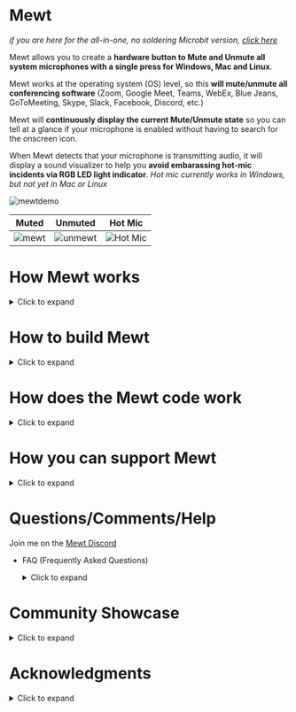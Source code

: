 # Mewt

_if you are here for the all-in-one, no soldering Microbit version, [click here](https://github.com/dakota-mewt/mewt/blob/main/README_Microbit.md)_

Mewt allows you to create a **hardware button to Mute and Unmute all system microphones with a single press for Windows, Mac and Linux**.  

Mewt works at the operating system (OS) level, so this **will mute/unmute all conferencing software** (Zoom, Google Meet, Teams, WebEx, Blue Jeans, GoToMeeting, Skype, Slack, Facebook, Discord, etc.)

Mewt will **continuously display the current Mute/Unmute state** so you can tell at a glance if your microphone is enabled without having to search for the onscreen icon. 

When Mewt detects that your microphone is transmitting audio, it will display a sound visualizer to help you **avoid embarassing hot-mic incidents via RGB LED light indicator**. _Hot mic currently works in Windows, but not yet in Mac or Linux_

![mewtdemo](/images/mewtdemolowrez.gif)

Muted | Unmuted | Hot Mic
:------------: | :-------------: | :-------------:
![mewt](/images/mewt/red.jpg) | ![unmewt](/images/mewt/blue.jpg) | ![Hot Mic](/images/mewt/hotmic.gif)

# How Mewt works
<details>
 <summary>Click to expand</summary> 

Mewt is made up of 2 parts: 
   
1. Physical components
   1. A physical button to control mute state, with a built-in RGB LED to display mute state / hot-mic
   1. An Arduino microcontroller to interface with the button and the LED. This is also what will communicate with your computer
1. Code running on your computer to 
   1. Recognize button presses to toggle microphone mute/unmute
   1. Read microphone mute/unmute state and send information to the physical components to display status
   1. Read microphone volume levels and send information to the physical components to display hot-mic
![mewtdesign](/images/mewtdesign.png)

</details>

# How to build Mewt
<details>
 <summary>Click to expand</summary>


## Get physical components
<details>
 <summary>Click to expand</summary>

_Note: these are not referral links, I do not benefit from you clicking on these links.  I am not making an endorsement for Amazon or specific 3rd party merchants.  These are purely to help people get started_
### 1. Get a button (~$3 - $20)
* $18[![deluxemomentary](/images/deluxemomentary.png)](https://www.ebay.com/itm/333311892227)

  <details>
   <summary>Click to expand

  **Things to consider**
     </summary> 

  * **Size**: too small makes it hard to press, too big and it takes up desk space.  
  * **Depth**: shallower buttons are easier to mount
  * **LED**: you can find buttons without LED lights, with a single colored LED light, with two color LEDs, or even with RGB (Red/Green/Blue) LEDs.  Buttons with RGB LEDs allows Mewt to function fully, but they are also often bulkier, pricier and more difficult to wire.  
  * **State**: after you press it once, if it stays depressed (On state) and vice versa, it is called a "latching" button.  If after you press it, the button resets itself so that you can never tell if it's On or Off by visually looking at it, then it is called a "momentary" button.  Mewt works with either.
  * **Form factor**: Mewt can also work as a toggle switch instead of a button
  * **Common anode vs Common cathode**:  Mewt works with either.  This just affects how you physically connect it to the Arduino.
  * **Voltage**: 3V-6V are best as that is what Arduinos output.  I have had no issues with 12V.  I don't think Arduinos can drive 120/220V.
  * **Resistor**: Buttons with built-in LEDs typically have resistors already and do not need separate resistors
  * **SPST/SPDT/DPST/DPDT**: Super confusing, right?  Here's a [link that explains](https://spemco.com/blog/single-pole-triple-throw-triple-pole-single-throw-spst-dpdt-etc-how-to-tell-the-difference) it. TL;DR: get an SPST or SPDT.  avoid DPST/DPDT, they're overkill.

  **Other Examples**: 

  _ |Latch | Momentary | Switch 
  :-------------: | :-------------: | :-------------: | :-------------:
  Basic* | ![basiclatching](/images/basiclatching.png)[$3](https://www.amazon.com/dp/B07WGNSRXR) | ![basicmomentary](/images/basicmomentary.png)[$3](https://www.amazon.com/dp/B07VSFLTMJ) | ![basictoggleswitch](/images/basictoggleswitch.png)[$3](https://www.amazon.com/dp/B07SXRKY6C/) 
  Deluxe | ![deluxelatching](/images/deluxelatching.png)[$8](https://www.amazon.com/gp/product/B07KQ3P2Y2) | ![deluxemomentary](/images/deluxemomentary.png)[$18](https://www.ebay.com/itm/333311892227) | ![deluxetoggleswitch](/images/deluxetoggleswitch.png)[$10*](https://www.amazon.com/gp/product/B008DG7NWQ) 
  </details>
  
  * *buttons without built-in RGB LEDs will require that you separately wire in an RGB for hot-mic, or run modified code for hot-mic to display a blinking LED instead of flashing colors

### 2. Get an Arduino microcontroller (~$10)
* $8[![cheappromicro](/images/cheappromicro.png)](https://www.amazon.com/dp/B07J2Q3ZD5/)
  <details>
   <summary>Click to expand

   **Things to consider**
     </summary>

  Any Arduino model (Pro Micro, Nano, Uno, etc) should work.  Pick the USB connector of your choice (Micro-USB, Mini-USB, UBS-C), Mewt is agnostic.  
  **Things to consider**:
  * **Size**: Pro Micro is the smallest, followed closely by the Nano. Unos are pretty big
  * **To solder or not**: if you don't want to solder, get an Uno or a Pro Micro/Nano with pre-soldered headers ![headers](/images/arduino-with-header.png) and a breadboard ![breadboard](/images/breadboard.png).  _Headers are the pins that stick out from the Arduino_

  **Examples**: 

  _ | Pro Micro | Nano | Uno 
  :------------: | :-------------: | :-------------: | :-------------:
  Size | Smallest ![promicro](/images/promicro.png) | Slightly larger ![nano](/images/nano.png)| Large ![uno](/images/uno.png)
  With Headers  | N/A |  [$6](https://www.amazon.com/dp/B082HGQ24C/) | [$11](https://www.amazon.com/dp/B016D5KOO)
  Without Headers  | [$8](https://www.amazon.com/dp/B07J2Q3ZD5) | [$13](https://www.amazon.com/dp/B07VX7MX27) | N/A
  </details>


### 3. Get wires, solder, soldering iron

### Don't want to solder?

  <details>
   <summary>If so, click here to expand</summary> 

### Basic Mewt
You may be interested in building a simplified version of Mewt because you don't want to solder, or because it is a good way to learn/experiment, or as a project for your kids. 

![mewtbasic](/images/mewtbasic.gif)

**Get an Arduino Starter Kit**: 
* $20[![arduinostarterkit](/images/arduinostarterkit.png)](https://www.amazon.com/dp/B01DGD2GAO/)

It will come with everything you need (Arduino, breadboard, wires, buttons, LEDs, resistors).  Plus you still have spare parts to make other projects when you're done!


**Or a Microbit**:
* $15[![microbit](/images/mewtdemomicrobitlowrez.gif)](https://www.adafruit.com/product/3530)
* You won't have to wire **ANYTHING** up, the buttons and LED displays are built-in.
* Skip over to the [Microbit readme](https://github.com/dakota-mewt/mewt/blob/main/README_Microbit.md)
</details>
 

</details>

## Test physical components
<details>
 <summary>Click to expand</summary>

### 1. Plug in your Arduino and find its COM port
<details>
 <summary>Click to expand</summary>
 
* Windows
  <details>
   <summary>Click to expand</summary>
 
   1. Click Start 
   ![clickstart](/images/screenshots/windows/clickstart.png)
   1. Type in **_device manager_** to search and open 
   ![devicemanager](/images/screenshots/windows/devicemanager.png)
   1. Scroll down to **_ports_** and expand it.  _Note: you may not see a Ports listing until after the next step, don't panic._
   1. Now plug your Arduino into your computer's USB port.  Depending on your Arduino model, you may see some lights blink on your Arduino at this point.
   1. The **_Device Manager_** window may refresh at this point.  scroll down to **_ports_**, and expand it (again).
   1. You should see a listing for **_Arduino [specific model] (COMx)_** where **_x_** is usually a number from 3 - 15 
   ![ports](/images/screenshots/windows/ports.png)
   1. Jot down the COMx serial port somewhere, we'll need to reference it later
   </details>

* Mac
  <details>
   <summary>Click to expand</summary>
   
   1. Click **_Finder->Applications->Utilities->Terminal_** 
   ![terminal](/images/screenshots/mac/terminal.png)
   1. In the Terminal window, type in **_ls /dev/tty.*_** and hit enter. Make a mental note of the results.  
   ![portsbeforearduino](/images/screenshots/mac/portsbeforearduino.png)
   1. Now plug your Arduino into your computer's USB port.  Depending on your Arduino model, you may see some lights blink on your Arduino at this point.
   1. In the Terminal window, type in **_ls /dev/tty.*_** and hit enter (again). 
   ![portsafterarduino](/images/screenshots/mac/portsafterarduino.png)
   1. Jot down the new entry **_/dev/tty.XXXXXXXX_** serial port somewhere, we'll need to reference it later
   </details>
 

* Linux
  <details>
   <summary>Click to expand</summary>
   
   1. In a Terminal window, type in **_ls /dev/tty.*_** and hit enter. Make a mental note of the results.  
   ![portsbeforearduino](/images/screenshots/mac/portsbeforearduino.png)
   1. Now plug your Arduino into your computer's USB port.  Depending on your Arduino model, you may see some lights blink on your Arduino at this point.
   1. In the Terminal window, type in **_ls /dev/tty.*_** and hit enter (again). 
   ![portsafterarduino](/images/screenshots/mac/portsafterarduino.png)
   1. Jot down the new entry **_/dev/tty.XXXXXXXX_** serial port somewhere, we'll need to reference it later
   </details>
</details>

### 2. Download and install the Arduino IDE to test your Arduino
<details>
 <summary>Click to expand</summary>

1. Go to [The Arduino Download Page](https://www.arduino.cc/en/software) to download the latest IDE for your OS
1. Click on **Windows Installer** to download the latest version
![arduinodownload](/images/screenshots/arduino/arduinodownload.png)
1. Install and launch the IDE
1. Select **_File->New_** and delete everything in the new window that opens up
1. Select **_Tools->Board_** and choose your Arduino model.  _for Pro Micros, choose Arduino Leonardo_ 
![boards](/images/screenshots/arduino/boards.png)
1. Select **_Tools->Ports_** and choose the same serial port that you jotted down earlier 
![portselection](/images/screenshots/arduino/portselection.png)
1. In the editor window paste in this code borrowed from **Abdullah Al Mamun** from [Instructables.com](https://www.instructables.com/Arduino-Function-Serialread-And-SerialreadString/) 
 ```c
 String a;
 void setup() {
  Serial.begin(9600); // opens serial port, sets data rate to 9600 bps
 }

 void loop() {
  while(Serial.available()) {
   a= Serial.readString();// read the incoming data as string
   Serial.println(a);
  }
 }
```

1. Select **_Sketch->Verify/Compile_**.  You can click **_Save_** when it prompts you to save the sketch folder.  
![verifycompile](/images/screenshots/arduino/verifycompile.png)
1. You should see a green **Done Compiling** status at the bottom of your Arduino window 
![donecompiling](/images/screenshots/arduino/donecompiling.png)
1. Select **_Sketch->Upload_**.
![upload](/images/screenshots/arduino/upload.png)
1. You should see the status change to **Uploading**, the lights on the Arduino should blink, followed by a green **Done Uploading** status at the bottom of your Arduino window. 
![doneuploading](/images/screenshots/arduino/doneuploading.png)
1. If you get an error while uploading, some Arduino models require you to select your Bootloader.  To do that, select **_Tools->Processor->(Old Bootloader)_** and try uploading again.  
![processorbootloader](/images/screenshots/arduino/processorbootloader.png)
1. Select **_Tools->Serial Monitor_** 
![serialmonitor](/images/screenshots/arduino/serialmonitor.png)
1. Make sure the 2 selections on the lower right hand of the screen are: **Both NL & CR** and **9600 baud** 
![serialmonitorparameter](/images/screenshots/arduino/serialmonitorparameter.png)
1. In the text box, type in **_Hello World_** and click **_Send_**
1. If all goes well, you should see the same words show up below the text box next to a timestamp 
![helloworld](/images/screenshots/arduino/helloworld.png)
1. **Congratulations** if this is your first Arduino program!  Go get a gummi bear and shove it in your face!
 <details>
  <summary>
   
   _Curious as to what the program did?_
   </summary>
  
  It created a variable (**a**) to be a placeholder.  It then set speed at which the Arduino communicates with the computer over the Serial port (interesting tidbit, USB stands for _Universal **Serial** Bus_) to 9600 bauds.  Remember that is also the speed that we are using to monitor the iteractions.  
  
  After that, it runs an infinite loop that checks the Serial port for data.  If there's no data, it does nothing.  But since it's an infinite loop, it will immediately check the Serial port for data again.  This happens over and over again until finally you type in "Hello World" and hit Send.  That sends the data from your computer over the Serial port to the Arduino.  The check detects data when this happens.  It will then use the variable (**a**) to temporarily hold on to that data.  Lastly, it will dump that data back onto the Serial port for the computer to display.
  
  This is why everything you type in the text box will show up in the output window after a small delay.
 </details>
</details>



### 3. Test your button 
<details>
 <summary>Click to expand</summary>

* **SPST/SPDT/DPST/DPDT**: Here's a [link that explains](https://spemco.com/blog/single-pole-triple-throw-triple-pole-single-throw-spst-dpdt-etc-how-to-tell-the-difference) it.

**If your button is a SPST**
   <details>
   <summary>Click to expand</summary>
   
   Then, it should have 2 switch terminals.  
   * A Common (sometimes labeled **C**)
   * A Normally Open (sometimes labeled **NO**)
   
   </details>

**If your button is a SPDT**
   <details>
   <summary>Click to expand</summary>
   
   Then, it should have 3 switch terminals.  
   ![spdtschematics](/images/spdtschematics.png)
   * A Common (sometimes labeled **C**)
   * A Normally Open (sometimes labeled **NO**)
   * A Normally Closed (sometimes labeled **NC**)
   
   </details>
   


* Connect the button **NO** terminal to **D2** on your Arduino
* Connect the button **C** terminal to **GND** on your Arduino

_Consider testing with jumper cables and a breadboard rather than directly soldering.  It is easier to identify faulty components or make changes this way._
  ![buttontestwiring](/images/buttontestwiring.png)
* in the editor window paste in [this code](/code/arduino/tests/mewt-button-test.ino) 
  
 <details>
  <summary>
   
   _See the code_
   </summary>

   ```c
 const int mewtButton = 2;     
      int mewtState = 0;
      byte inByte;     
      int inInt;

 void setup() {
   Serial.begin(9600);
   Serial.setTimeout(50);
   // initialize digital pin LED_BUILTIN as an output.
   pinMode(LED_BUILTIN, OUTPUT);
   pinMode(mewtButton, INPUT_PULLUP);   
 }

 // the loop function runs over and over again forever
 void loop() {    
   mewtState = digitalRead(mewtButton);

   if (mewtState == LOW) {
     digitalWrite(LED_BUILTIN, HIGH);  
     Serial.println("pressed");      
     delay(500);
   }
   if (mewtState == HIGH) {
     digitalWrite(LED_BUILTIN, LOW);  
     Serial.println("released");      
     delay(500);
   }
   delay(500);
 }
   ```
 </details>   

1. Select **_Sketch->Verify/Compile_**.  You can click **_Save_** when it prompts you to save the sketch folder.  
![verifycompile](/images/screenshots/arduino/verifycompile.png)
1. You should see a green **Done Compiling** status at the bottom of your Arduino window 
![donecompiling](/images/screenshots/arduino/donecompiling.png)
1. Select **_Sketch->Upload_**.  
![upload](/images/screenshots/arduino/upload.png)
1. You should see the status change to **Uploading**, the lights on the Arduino should blink, followed by a green **Done Uploading** status at the bottom of your Arduino window. 
![doneuploading](/images/screenshots/arduino/doneuploading.png)
1. If you get an error while uploading, some Arduino models require you to select your Bootloader.  To do that, select **_Tools->Processor->(Old Bootloader)_** and try uploading again.  
![processorbootloader](/images/screenshots/arduino/processorbootloader.png)
1. Select **_Tools->Serial Monitor_** 
![serialmonitor](/images/screenshots/arduino/serialmonitor.png)
1. Make sure the 2 selections on the lower right hand of the screen are: **Both NL & CR** and **9600 baud** 
![serialmonitorparameter](/images/screenshots/arduino/serialmonitorparameter.png)
1. If all goes well, you should see the word **pressed** in the output window every time you press the button.  It should display **released** when you let go of the button.
![buttontest](/images/screenshots/arduino/buttontest.png)
1. If you get the opposite result of what you are looking for (output says **pressed** when you release the button and it says **released** when you press the button), simply swap the wires connecting to the button terminals
1. **Congratulations** if this is your first time connecting a piece of physical hardware to your code!  Go get another gummi bear and shove it in your face! 

 <details>
  <summary>
   
   _Curious as to what the program did?_
   </summary>
It sets a variable (**mewtButton**) to the Arduino #2 pin, and creates a variable (**mewtState**).  

It sets the Serial speed to be 9600, and a timeout of 50 (milliseconds).  The default timeout is 1 second, so a 50 millisecond time will allow faster responses from the Arduino.

We also initialize **LED_BUILTIN** (Arduino's built-in LED) and the MewtButton.  **INPUT_PULLUP** uses Arduino's built-in resistor so you can avoid having to physically wire in a resistor to make the button work.

Inside the infinite loop, we read the current state from **mewtButton**, which is reading from Arduino's #2 pin, and puts it into **mewtState** variable.  

Then we check the value of the state.  If it is **LOW**, then that means that the button has been pressed.  We then output that state by turning on **LED_BUILTIN** and also write **pressed** on the serial port to be displayed by the computer.  That will happen as long as the button is pressed.

If we release the button, then **mewtState** would be **HIGH**.  We then output that state by turning off **LED_BUILTIN** and also write **released** on the serial port to be displayed by the computer.  That will happen as long as the button is pressed.
 </details>

</details>

### 4. Test your LED 
<details>
 <summary>Click to expand</summary>

* **Common Cathode vs Common Anode**: Here's a [link that explains](https://forum.arduino.cc/index.php?topic=22413.0) it.

**If LED is Common Cathode**
   <details>
   <summary>Click to expand</summary>
      
   * A Common (sometimes labeled **C** or **-**) - you will connect this to **GND** on your Arduino
   * A Terminal for every color LED in your light - You will start by identifying the terminal for the red LED and connecting it to the **D4** pins on your Arduino
   ![ledtestwiring-commoncathode](/images/ledtestwiring-commoncathode.png)

* in the editor window paste in [this code](/code/arduino/tests/mewt-ledcommoncathode-test.ino) 
  
 <details>
  <summary>
   
   _See the code_
   </summary>

   ```c
   const int led0 = 0;     
   const int led1 = 1;     
   const int led3 = 3;     
   const int led4 = 4;     
   const int led5 = 5;     
   const int led6 = 6;     
   const int led7 = 7;     
   const int led8 = 8;     
   const int led9 = 9;     
   const int led10 = 10;     
   const int led11 = 11;     
   const int led12 = 12; 
   const int led13 = 13; 

   const int mewtButton = 2;     
         int mewtState = 0;
         byte inByte;     
         int inInt;

   void setup() {
     Serial.begin(9600);
     Serial.setTimeout(50);
     // initialize digital pin LED_BUILTIN as an output.
     pinMode(LED_BUILTIN, OUTPUT);
     pinMode(led0, OUTPUT);
     pinMode(led1, OUTPUT);
     pinMode(led3, OUTPUT);
     pinMode(led4, OUTPUT);
     pinMode(led5, OUTPUT);
     pinMode(led6, OUTPUT);
     pinMode(led7, OUTPUT);
     pinMode(led8, OUTPUT);
     pinMode(led9, OUTPUT);
     pinMode(led10, OUTPUT);
     pinMode(led11, OUTPUT);
     pinMode(led12, OUTPUT);
     pinMode(led13, OUTPUT);
     pinMode(mewtButton, INPUT_PULLUP);   
    }

   // the loop function runs over and over again forever
   void loop() {    
     digitalWrite(led0, HIGH);
     digitalWrite(led1, HIGH);
     digitalWrite(led3, HIGH);
     digitalWrite(led4, HIGH);
     digitalWrite(led5, HIGH);
     digitalWrite(led6, HIGH);
     digitalWrite(led7, HIGH);
     digitalWrite(led9, HIGH);
     digitalWrite(led10, HIGH);
     digitalWrite(led11, HIGH);
     digitalWrite(led12, HIGH);
     digitalWrite(led13, HIGH);
     mewtState = digitalRead(mewtButton);

     if (mewtState == LOW) {
       digitalWrite(LED_BUILTIN, HIGH);  
       Serial.println("pressed");      
       delay(50);
     }
     if (mewtState == HIGH) {
       digitalWrite(LED_BUILTIN, LOW);  
       Serial.println("released");      
       delay(50);
     }
   }
   ```
 </details>   
  </details>


**If LED is Common Anode**
   <details>
   <summary>Click to expand</summary>
   
   * A Common (sometimes labeled **C** or **+**) - you will connect this to **5V/VCC** on your Arduino
   * A Terminal for every color LED in your light - You will start by identifying the terminal for the red LED and connecting it to the **D4** pins on your Arduino
   ![ledtestwiring-commonannode](/images/ledtestwiring-commonanode.png)
   
* in the editor window paste in [this code](/code/arduino/tests/mewt-ledcommonanode-test.ino) 
  
 <details>
  <summary>
   
   _See the code_
   </summary>

   ```c
   const int led0 = 0;     
   const int led1 = 1;     
   const int led3 = 3;     
   const int led4 = 4;     
   const int led5 = 5;     
   const int led6 = 6;     
   const int led7 = 7;     
   const int led8 = 8;     
   const int led9 = 9;     
   const int led10 = 10;     
   const int led11 = 11;     
   const int led12 = 12; 
   const int led13 = 13; 

   const int mewtButton = 2;     
         int mewtState = 0;
         byte inByte;     
         int inInt;

   void setup() {
     Serial.begin(9600);
     Serial.setTimeout(50);
     // initialize digital pin LED_BUILTIN as an output.
     pinMode(LED_BUILTIN, OUTPUT);
     pinMode(led0, OUTPUT);
     pinMode(led1, OUTPUT);
     pinMode(led3, OUTPUT);
     pinMode(led4, OUTPUT);
     pinMode(led5, OUTPUT);
     pinMode(led6, OUTPUT);
     pinMode(led7, OUTPUT);
     pinMode(led8, OUTPUT);
     pinMode(led9, OUTPUT);
     pinMode(led10, OUTPUT);
     pinMode(led11, OUTPUT);
     pinMode(led12, OUTPUT);
     pinMode(led13, OUTPUT);
     pinMode(mewtButton, INPUT_PULLUP);   
    }

   // the loop function runs over and over again forever
   void loop() {    
     digitalWrite(led0, LOW);
     digitalWrite(led1, LOW);
     digitalWrite(led3, LOW);
     digitalWrite(led4, LOW);
     digitalWrite(led5, LOW);
     digitalWrite(led6, LOW);
     digitalWrite(led7, LOW);
     digitalWrite(led9, LOW);
     digitalWrite(led10, LOW);
     digitalWrite(led11, LOW);
     digitalWrite(led12, LOW);
     digitalWrite(led13, LOW);
     mewtState = digitalRead(mewtButton);

     if (mewtState == LOW) {
       digitalWrite(LED_BUILTIN, HIGH);  
       Serial.println("pressed");      
       delay(50);
     }
     if (mewtState == HIGH) {
       digitalWrite(LED_BUILTIN, LOW);  
       Serial.println("released");      
       delay(50);
     }
   }
   ```

   </details>

1. Select **_Sketch->Verify/Compile_**.  You can click **_Save_** when it prompts you to save the sketch folder.  
![verifycompile](/images/screenshots/arduino/verifycompile.png)
1. You should see a green **Done Compiling** status at the bottom of your Arduino window 
![donecompiling](/images/screenshots/arduino/donecompiling.png)
1. Select **_Sketch->Upload_**.
![upload](/images/screenshots/arduino/upload.png)
1. You should see the status change to **Uploading**, the lights on the Arduino should blink, followed by a green **Done Uploading** status at the bottom of your Arduino window. 
![doneuploading](/images/screenshots/arduino/doneuploading.png)
1. If all goes well, your LED will have lit up.
1. **Congratulations** you're a pro at this point!  Go get a third gummi bear!
1. Disconnect the **red LED** from **D4** and connect the **blue LED** to **D7**
1. Disconnect the **blue LED** and from **D7** connect the **green LED** to **D9**
1. **Congratulations** you have successfully tested all the components you need to make a fully functional Mewt!  Go get a gummi worm this time!

  </details>

**If you have an LED separate from your button (i.e. if you are building a Mewt Basic)**
   <details>
   <summary>Click to expand</summary>
     You will also need to add an inline resistor with every color terminal.
   Follow the above directions, but use this wiring instead:

**Common cathode**
   <details>
   <summary>Click to expand</summary>


   ![ledtestwiring-commonanode-resistor](/images/ledtestwiring-commoncathode-resistor.png)
   </details>
   
**Common Anode**
   <details>
   <summary>Click to expand</summary>
 
   ![ledtestwiring-commonanode-resistor](/images/ledtestwiring-commonanode-resistor.png)
   </details>
   
   </details>

</details>
</details>

## Assemble your Mewt 
<details>
 <summary>Click to expand</summary>

Connect your button/LED to your Arduino using the wiring applicable to your components

* Button terminal -> D2
* Button common -> GND
* LED red -> D4
* LED blue -> D7
* LED green -> D9
* LED common (anode) -> 5V/VCC 
* LED common (cathode) -> GND

  _ | Common Cathode LED | Common Anode LED 
  :------------: | :-------------: | :-------------: 
  Deluxe (no additional resistors)| ![mewtwiring-commoncathode](/images/mewtwiring-commoncathode.png) | ![mewtwiring-commonanode](/images/mewtwiring-commonanode.png) 
  Basic (with resistors)  | ![mewtbasicwiring-commoncathode](/images/mewtbasicwiring-commoncathode.png) | ![mewtbasicwiring-commonanode](/images/mewtbasicwiring-commonanode.png) 
  
</details>

## Test your assembled Mewt 
<details>
 <summary>Click to expand</summary>
 
  ### MicroBit 
 <details>
 <summary>Click to expand</summary>
 
 * Program your Microbit using [this project](https://makecode.microbit.org/_CXW3Jt4d4LgP)
 * Skip to the section **Connect your computer to your Mewt**
 </details>
 
 ### PC
  If using the powershell pc code, use the non-handshake. If using the C# application, you will need the handshake version. 

  | _                          | Common Cathode LED                                                                                   | Common Anode LED                                                                                 |
  |:--------------------------:|:----------------------------------------------------------------------------------------------------:|:------------------------------------------------------------------------------------------------:|
  | Momentary Button           | [pc_momentary_common_cathode.ino](/code/arduino/pc_momentary_common_cathode.ino)                     | [pc_momentary_common_anode.ino](/code/arduino/pc_momentary_common_anode.ino)                     |
  | Latching Button            | [pc_latch_rgb_common_cathode.ino](/code/arduino/pc_latch_rgb_common_cathode.ino)                     | [pc_latch_rgb_common_anode.ino](/code/arduino/pc_latch_rgb_common_anode.ino)                     |
  | Momentary Button Handshake | [pc_momentary_common_cathode_handshake.ino](/code/arduino/pc_momentary_common_cathode_handshake.ino) | [pc_momentary_common_anode_handshake.ino](/code/arduino/pc_momentary_common_anode_handshake.ino) |
  | Latching Button Handshake  | [pc_latch_rgb_common_cathode_handshake.ino](/code/arduino/pc_latch_rgb_common_cathode_handshake.ino) | [pc_latch_rgb_common_anode_handshake.ino](/code/arduino/pc_latch_rgb_common_anode_handshake.ino) |


 ### Mac and Linux
  _ | Common Cathode LED | Common Anode LED 
  :------------: | :-------------: | :-------------: 
  Momentary Button| [maclinux_momentary_common_cathode.ino](/code/arduino/maclinux_momentary_common_cathode.ino) | [maclinux_momentary_common_anode.ino](/code/arduino/maclinux_momentary_common_anode.ino) 
  Latching Button  | [maclinux_latch_rgb_common_cathode.ino](/code/arduino/maclinux_latch_rgb_common_cathode.ino) | [maclinux_latch_rgb_common_anode.ino](/code/arduino/maclinux_latch_rgb_common_anode.ino) 


<details>
 <summary>
  
   _Curious as to how these programs differ?_
   </summary>

* A **Common Cathode** LED shares a connection to Arduino's GND (-).  Arduino sets the state based on changing the voltage applied to the pin.  When you want to turn on an LED light, the code instructs Arduino to send a value of **HIGH**

* A **Common Anode** LED shares a connection to Arduino's 5V/VCC (+).  When you want to turn on an LED light, the code instructs Arduino to send a value of **LOW**

* A **Latching Button** stays locked to an on state or an off state depending on if you've pressed or released the button.  Arduino can simply read the current state to figure out if you intend Mewt to be enabled or not.

* A **Momentary Button** resets itself when you release the button.  Because of this lack of memory (or state), Arduino cannot rely on the status of the button to tell if Mewt should be enabled or not.  Instead, Arduino needs to keep track of the state inside the code with the use of a variable.

* The **PC Mewt** streams back the microphone mute/unmute state and transmitted volume (if applicable).  Therefore, Mewt can rely on a continuous state signal to decide which color to display.

* The **Mac / Linux Mewt** currently cannot stream back mute/unmute state and transmitted volume.  Mewt relies on knowledge of the mute/unmute state of the microphone at the time of button press to determine which color to display.  
</details>

1. Load the program applicable to your components into your Arduino IDE editor 
1. Select **_Sketch->Verify/Compile_**.  You can click **_Save_** when it prompts you to save the sketch folder.  
![verifycompile](/images/screenshots/arduino/verifycompile.png)
1. You should see a green **Done Compiling** status at the bottom of your Arduino window 
![donecompiling](/images/screenshots/arduino/donecompiling.png)
1. Select **_Sketch->Upload_**.
![upload](/images/screenshots/arduino/upload.png)
1. You should see the status change to **Uploading**, the lights on the Arduino should blink, followed by a green **Done Uploading** status at the bottom of your Arduino window. 
![doneuploading](/images/screenshots/arduino/doneuploading.png)
1. Select **_Tools->Serial Monitor_** 
![serialmonitor](/images/screenshots/arduino/serialmonitor.png)
1. Make sure the 2 selections on the lower right hand of the screen are: **Both NL & CR** and **9600 baud** 
![serialmonitorparameter](/images/screenshots/arduino/serialmonitorparameter.png)
1. If all goes well you should have the below reults
* when you press the button you should see the **Green LED** come on and the Arduino IDE window output should display either **1** or **0**.  Every time you press the button again, the value you see will toggle back and forth
* If using the handshake version, you must first type into the console IdentifyMewtDevice, then when you press the button you should see the **Green LED** come on and the Arduino IDE window output should display either **1** or **0**.  Every time you press the button again, the value you see will toggle back and forth

![testmewtbuttonpress](/images/mewt/testmewtbuttonpress.gif)

  Type this into Arduino text box | This should light up
  :------------: | :-------------: 
  **0** | Red ![red](/images/mewt/red.jpg) 
  **1**  | Blue ![blue](/images/mewt/blue.jpg) 
  **2**  | Green ![green](/images/mewt/green.jpg) 
  **3**  | Purple ![purple](/images/mewt/purple.jpg) 
  **4**  | Yellow ![yellow](/images/mewt/yellow.jpg) 
  **5**  | White ![white](/images/mewt/white.jpg) 
  **101**  | Flash Green 3x ![greenblink3x](/images/mewt/greenblink3x.gif)
  
* **Congratulations** you have a fully functional Mewt!  Upgrade your gummi worm to a sour gummi worm!
</details>

## Connect your computer to your Mewt
<details>
 <summary>Click to expand</summary>
 
* Windows
  <details>
   <summary>Click to expand</summary>
   
   1. Download [mewt.exe](/code/windows/mewt.exe)   
   _your browser may give you a warning when you try to download.  Select **Keep** to continue downloading._
   ![keepanyway](/images/screenshots/windows/keepanyway.png)
   1. **IMPORTANT** please **UNPLUG** Mewt from your computer's USB before continuing.
   1. Find where you downloaded **mewt.exe** and run the file.
   1. Windows Defender / User Access Control may ask several times if you want to continue, follow screenshots to continue.
   ![windowsdefender](/images/screenshots/windows/windowsdefender.png)![runanyway](/images/screenshots/windows/runanyway.png)![unknownpublisher](/images/screenshots/windows/unknownpublisher.png)
   1. You will then see Mewt install itself
   ![installingmewt](/images/screenshots/windows/installingmewt.png)
   1. You will see a prompt to plug Mewt into a USB port
   ![pluginmewt](/images/screenshots/windows/pluginmewt.png)
   1. When you plug in your Mewt, the prompt will disappear.  Your Mewt may flash a white light briefly.  After a short delay, Mewt will light up with a steady Blue or Red light depending on whether your microphone is currently Unmuted or currently Muted.  _Based on your system/Arduino setup, it may take 15-20 seconds for the steady light to come on._
   ![mewtfirsttime](/images/mewtfirsttime.gif)
   1. The very first time you use Mewt, you will need to press the button twice in order to activate it (sorry, it's a bug, still a work-in-progress). After it has been activated, every single button press will turn every microphone in your system from Unmuted to Muted, and vice versa.  Below are what the colors represent:

   Color | Represents
  :------------: | :-------------: 
  **0** | Muted ![red](/images/mewt/red.jpg) 
  **1**  | Unmuted, but not transmitting ![blue](/images/mewt/blue.jpg) 
  **2**  | Button pressed ![green](/images/mewt/green.jpg) 
  **3**  | Hot-mic display ![purple](/images/mewt/purple.jpg) 
  **4**  | Hot-mic display  ![yellow](/images/mewt/yellow.jpg) 
  **5**  | Hot-mic display  ![white](/images/mewt/white.jpg) 
  **101**  | Microphone devices have changed ![greenblink3x](/images/mewt/greenblink3x.gif)
   * To test out Mewt, go to [online-voice-recorder.com](https://online-voice-recorder.com/), and click on the red button to record.  You should see it react to any sounds your microphone picks up.  
   ![onlinevoicerecorder](/images/onlinevoicerecorder.gif)  
   ![mewtdemo](/images/mewtdemo.gif)
   
   <details>
     <summary>
  
     _Curious as to what the installation program did? Did the installation not work?  Click here to expand_
     </summary>
     
   1. **mewt.exe** is a self-extracting version of **mewt.zip**.  
   1. Download **[mewt.zip](/code/windows/mewt.zip)** to your computer
   1. Navigate to where you saved **mewt.zip**, right click on it and select _**Extract All**_
   ![extractall](/images/screenshots/windows/extractall.png)
   1. In the next window, type in _**c:\mewt**_ then _**Extract**_
   ![extracttocmewt](/images/screenshots/windows/extracttocmewt.png)
   1. **IMPORTANT** please **UNPLUG** Mewt from your computer's USB before continuing.
   1. In _**File Explorer**_ navigate to **c:\mewt**, right click on **setup_mewt.bat** (its icon has gears in it), then select _**Open**_
   ![setup_mewt.bat](/images/screenshots/windows/setup_mewt.bat.png)
   1. You will see a prompt to plug Mewt into a USB port
   ![pluginmewt](/images/screenshots/windows/pluginmewt.png)
   1. When you plug in your Mewt, the prompt will disappear.  Your Mewt may flash a white light briefly.  After a short delay, Mewt will light up with a steady Blue or Red light depending on whether your microphone is currently Unmuted or currently Muted.  _Based on your system/Arduino setup, it may take 15-20 seconds for the steady light to come on._
   ![mewtfirsttime](/images/mewtfirsttime.gif)
   1. The very first time you use Mewt, you will need to press the button twice in order to activate it (sorry, it's a bug, still a work-in-progress). After it has been activated, every single button press will turn every microphone in your system from Unmuted to Muted, and vice versa.
   
   
   
   </details>  

   
* Mac
  <details>
   <summary>Click to expand</summary>
 
   1. Download [mewt.zip](/code/mac/mewt.zip)   
   _your browser may give you a warning when you try to download.  Select **Keep** to continue downloading._
   ![keepanyway](/images/screenshots/windows/keepanyway.png)
   1. **IMPORTANT** please **UNPLUG** Mewt from your computer's USB before continuing.
   1. Navigate to where you saved **mewt.zip** from ***Finder->Downloads***, right click on it and select _**Open With->Archive Utility**_
   ![extractall](/images/screenshots/mac/archiveutility.png)
   1. Open ***Terminal*** from ***Finder->Applications->Utilities->Terminal***
   1. In the Terminal console, navigate to where you unzipped **mewt.zip** _typically this is **cd $HOME/Downloads/mewt**_
   1. Type in ***python mac_install_mewt.py***, wait for the prompt to plug in your Mewt
   ![macinstall](/images/screenshots/mac/macinstall.png)
   1. When you plug in your Mewt, the prompt will disappear.  Your Mewt may flash a white light briefly.  After a short delay, Mewt will light up with a steady Blue.  _Based on your system/Arduino setup, it may take 15-20 seconds for the steady light to come on._
   ![mewtready](/images/screenshots/mac/mewtready.png)
   </details>

* Linux
  <details>
   <summary>Click to expand</summary>
   
   1. Download [mewt.zip](/code/linux/mewt.zip)   
   1. **IMPORTANT** please **UNPLUG** Mewt from your computer's USB before continuing.
   1. Navigate to where you extracted **mewt.zip** from ***Terminal***
   1. Type in ***python3 linux_install_mewt.py***, wait for the prompt to plug in your Mewt
   1. When you plug in your Mewt, the prompt will disappear.  Your Mewt may flash a white light briefly.  After a short delay, Mewt will light up with a steady Blue.  _Based on your system/Arduino setup, it may take 15-20 seconds for the steady light to come on._
   1. Run **pacmd list-sources** to list all audio devices in your system.  
   1. With [online-voice-recorder.com](https://online-voice-recorder.com/) running, iterate through your sources with the below command until you identify the one that will correctly mute your microphone
   **pacmd set-source-mute X 1** _where X = your source number.  Start with 0 and work upwards_
   1. Once you have identified your microphone, **grep pacmd linux_mewt.py** to find the 2 instances where it's called and replace the microphone index.
   * Here are some links to get you started when you inevitably run into dependency/libraries/access issues
   * [How to install python3-pip on ubuntu 20.04](https://stackoverflow.com/questions/62317653/how-to-install-python3-pip-on-ubuntu-20-04)
   * [SerialException: could not open port /dev/ttyACM0](https://github.com/purduesigbots/pros-cli/issues/45)
   * [Command to mute and unmute a microphone](https://askubuntu.com/questions/12100/command-to-mute-and-unmute-a-microphone)
   </details>
   
</details>

## Running Mewt
<details>
 <summary>Click to expand</summary>
 
 
* Windows
  <details>
   <summary>Click to expand</summary>
   
   1. In _**File Explorer**_ navigate to _**C:\mewt**_
   1. To run Mewt in Headless/No-User-Interface mode, run **start_mewt.bat**
   ![startmewt](/images/screenshots/windows/startmewt.png)
   * To exit from Headless/No-User-Interface mode, simply unplug your Mewt from the USB port
   1. To run Mewt in Verbose mode, run **start_mewt_verbose.bat**.  This will open a console that will provide more information.
   ![startmewtverbose](/images/screenshots/windows/startmewtverbose.png)
   ![mewtverbose](/images/screenshots/windows/mewtverbose.png)
   * To exit from Verbose mode, you can hit ***Ctrl+C***, or close the ***PowerShell*** window or simply unplug your Mewt from the USB port
   * The very first time you use Mewt, you will need to press the button twice in order to activate it (sorry, it's a bug, still a work-in-progress). After it has been activated, every single button press will turn the primary microphone in your system from Unmuted to Muted, and vice versa.
   
   </details> 
 
* Mac
  <details>
   <summary>Click to expand</summary>
   
   1. Open ***Terminal*** from ***Finder->Applications->Utilities->Terminal***
   1. In the Terminal console, navigate to where you unzipped **mewt.zip** _typically this is **cd $HOME/Downloads/mewt**_
   1. Type in ***python mewt.py***
   ![mewtready](/images/screenshots/mac/mewtready.png)
   * To exit from Verbose mode, you can hit ***Ctrl+C***, or close the ***PowerShell*** window or simply unplug your Mewt from the USB port
   * The very first time you use Mewt, you will need to press the button twice in order to activate it (sorry, it's a bug, still a work-in-progress). After it has been activated, every single button press will turn the primary microphone in your system from Unmuted to Muted, and vice versa.  
   * After you exit Mewt from the terminal, the light on the button will stay on until you restart Mewt or you unplug Mewt from the USB port
   </details>

* Linux
  <details>
   <summary>Click to expand</summary>
   
   1. Open ***Terminal*** 
   1. In the Terminal console, navigate to where you unzipped **mewt.zip**
   1. Type in ***python3 linux_mewt.py***
   * The very first time you use Mewt, you will need to press the button twice in order to activate it (sorry, it's a bug, still a work-in-progress). After it has been activated, every single button press will turn the primary microphone in your system from Unmuted to Muted, and vice versa.
   * After you exit Mewt from the terminal, the light on the button will stay on until you restart Mewt or you unplug Mewt from the USB port
   </details> 
</details>

## Make your enclosure
<details>
 <summary>Click to expand</summary>
 
 Here are some different ways Mewt can be implemented.

  @Dakota-Mewt's 3D printed top | Dakota-Mewt's 3D printed bottom | @Dakota-Mewt's 3d printed enclosure
  :------------: | :-------------: | :-------------:
  [![@dakota-mewt'stop](/3d-enclosures/@dakota-mewt/top.png)](/3d-enclosures/%40dakota-mewt/Dakota-Mewt.stl) | [![@dakota-mewt'sbottom](/3d-enclosures/@dakota-mewt/bottom.png)](/3d-enclosures/%40dakota-mewt/Dakota-Mewt.stl) |   [![@dakota-mewt'spicture](/3d-enclosures/@dakota-mewt/picture.png)]
  @kulfsson's 3D printed top | @kulfsson's 3D printed bottom | @kulfsson's 3D printed enclosure
  [![@kulfsson'stop](/3d-enclosures/@kulfsson/top.png)](https://www.thingiverse.com/thing:4778895/files) | [![@kulfsson'sbottom](/3d-enclosures/@kulfsson/bottom.png)](https://www.thingiverse.com/thing:4778895/files) |  [![@kulfsson'spicture](/3d-enclosures/@kulfsson/picture.png)](https://www.thingiverse.com/thing:4778895/files)
  Small Button | Medium Button | Medium Button
  ![smallbutton](/images/prototypes/smallbutton.png) | ![mediumbutton](/images/prototypes/mediumbutton.png) | ![mediumbutton2](/images/prototypes/mediumbutton2.png)
  Huge Button | Switch | Stick
  ![hugebutton](/images/prototypes/hugebutton.png) | ![switch](/images/prototypes/switch.png) | ![stick](/images/prototypes/stick.png)
  Snap Circuits | Microbit | Basic
  ![snapcircuits](/images/prototypes/snapcircuits.png) | ![microbit](/images/prototypes/microbit.png) | ![basic](/images/prototypes/basic.png)


</details>   

</details>

# How does the Mewt code work
<details>
 <summary>Click to expand</summary>
 
* **Arduino**
   <details>
    <summary>Click to expand</summary>
   Mewt's Arduino code wires the below inputs, outputs and placeholders together:

   **Input from user**
     * Button: User issues command to Mewt to mute/unmute microphone by pressing the button

   **Output to computer**
     * Serial: Arduino opens up a communications channel to pass along the user input via commands to the computer.  1=mute, 0=unmute

   **Input from computer**
     * Serial: After the computer issues the command to mute/unmute the system microphone, it passes a value to Arduino to represent the current state of the microphone.  0=muted, 1=umuted.  It is also possible to receive values >1 if the computer supports streaming microphone volume data (for hot-mic support).  

   **Output to user**
     * LED: Arduino takes the input from computer and maps them into different colors to be displayed to the user via the combination of RGB LED lights.  

     Value | Meaning | RGB | Color
     :------------: | :-------------: | :-------------: |  :-------------: 
     0 | Muted | R | Red
     1 | Unmuted | B | Blue
     2 | Button pressed | G | Green
     mod 3 = 0 (3, 6, 9, etc.) | Hot-mic | RB | Purple
     mod 3 = 1 (4, 7, 10, etc.) | Hot-mic | RG | Yellow
     mod 3 = 2 (5, 8, 11, etc.) | Hot-mic | RGB | White
     101 | There's a change to the system audio devices | G G G | Flashes green 3x

   **Placeholders**
     * toggleState: for momentary buttons, this help to keep track of whether the last button press resulted in a mute or an unmute, since you cannot read this off the button itself
     * lastLedDisplayUpdate: keeps track of when the last udpate came in from the computer, helps it figure out when Mewt is no longer running on the computer
     * lastVolume: keeps track of the previous volume.  This is currently deprecated.  It was previously used to detect volume changes to allow a single LED light to be flickered for Hot-mic if there was no RGB available
     * ledDisplay: holds the value received from the computer and is used to determine which color LED to light

   **Pseudocode**
     * Read current state of button
     * Read value from computer
     * Figure out what RGB to turn on depending on value from computer
     * Timestamps last value from computer
     * If it's been longer than 1 second since last value from computer, shut down all LEDs to avoid user confusion
     * If button was pressed, turn on Green LED to provide feedback to user
     * Read current state of button again
     * If button was previously pressed, and is now released, then user has toggled mute/unmute.  Save mute state to memory.  Send command via serial to computer.



   </details>

* **Windows**
   <details>
    <summary>Click to expand Powershell Version</summary>

   Mewt Windows leverages the AudioDeviceCmdlets PowerShell library for its communications with system microphones.  See [Acknowledgments](#Acknowledgments)

   **Setup Pseudocode**
     * Reads command line arguments *Passing **Zoom** or **Meet** as an argument will make Mewt attempt to send the shortcut for application-level muting respectively
     * Reads the COM port to look for Mewt on from **mewt_com_port.txt**.  *should have been detected and written as part of the setup*
     * Imports AudioDeviceCmdlets library
     * If it's the first time Mewt/AudioDeviceCmdlets has run on this computer, it will install/copy the files to the correct directories for future use
     * Opens a separate process to output the volume stream of the current microphone to a file **out.txt**
     * Creates a Serial bus communicatioons using the COM port from above
     * Sends **101** to Mewt to display flashing green light to indicate Mewt is starting up
     * Clears the console and outputs ***Mewt Ready*** *for verbose mode*
     * Declares some temporary variables to keep state for last button state and ***unmewtable device*** *I encountered USB microphone that unmuted itself right after a mute command was sent that needed specialized treatment*
     * Takes a snapshot of all system audio devices, filtered down to just the microphones/recording devices
     * Starts a timer to gauge how long each press is taking to effect *for verbose mode*

   **Loop Pseudocode**
     * Take the last value from audio stream and write it to **mewt_stream.txt**
     * Queries current mute state from computer and inverts it *AudioDeviceCmdlets returns 1 for mute, but Mewt sends 0 for mute in order to more logically support hot-mic
     * If current state is unmuted, but microphone is capturing no volume, AudioDeviceCmdlets returns 0.  Replace this 0 to 1 before sending to Mewt
     * Otherwise, send last volume value to Mewt
     * Check against previous mute state to prevent unnecessary commands *sending mute when microphone is currently muted*
     * Read button state from Arduino
     * Timestamps mute state change start
     * If we received **Zoom** or **Meet** from command line argument, then switch windows focus to Zoom or Google Chrome respectively and send appropriate shortcut key *the Chrome tab that Meet is on has to be the in-focus tab for this to work*
     * Iteratives through each available system microphone and mutes them individually, making sure to save the primary microphone, and checking if there's been a change of devices *removed a device or added a device*
     * For every microphone muted/unmuted, timestamps how long it took from start to finish
     * Checks for ***unmewtable device*** *if user wants to mute, and we muted every microphone, but a microphone subsequently reports that it's unmuted*
     * Waits for a fraction over half a second and mutes that unmewtable device again *beats me why this works, it just does*
     * Once we have discovered an unmewtable device, we will save it so that we don't waste time checking it every time.  Mewt will go directly to doing a 2nd mute attempt on these devices
     * Exits if port to Arduino no longer active *if Mewt is physically unplugged*

   </details>
   <details>
    <summary>Click to expand C# Version</summary>

    Mewt Windows C# lorem ipsum

   </details>


* **Mac**
   <details>
    <summary>Click to expand</summary>

   Mewt Mac leverages AppleScript in order to set the recording volume of the primary microphone to 0 for mute, and 100 for unmute.  *There is a more robust way to actually mute microphones (as opposed to setting volume to 0), and to iterate through each microphone.  To do so, we can leverage the **Audio MIDI Setup** application.  However, this currently takes 3-5 seconds per toggle and is not efficient enough to use without further optimization.  

   **Setup Pseudocode**
     * Reads the COM port to look for Mewt on from **port_arduino**.  *should have been detected and written as part of the setup*
     * Creates a Serial bus communicatioons using the COM port from above
     * Declares some temporary variables to keep state for last button state  
     * Sends **101** to Mewt to display flashing green light to indicate Mewt is starting up  
     * Clears the console

   **Loop Pseudocode**
     * Read button state from Arduino
     * _test_data.csv_ refers to hot-mic feature that is currently being tested and not yet integrated
     * If 1 received, then mute by calling **mac_native_mewt.scpt** AppleScript
     * Otherwise, if 0 received, then unmute by calling **mac_native_unmewt.scpt** AppleScript
     * Write 1/0 for mute/unmute to serial so Arduino can display the correct status lights
   </details>


* **Linux**
   <details>
    <summary>Click to expand</summary>

   Mewt Linux was tested on Ubuntu 20.04 LTS and 18.04LTS.  It leverages the PulseAudio library for its communications with system microphones.  See [Acknowledgments](#Acknowledgments)  *The code currently mutes/unmutes a single microphone as opposed to iterating through every single device.  Since you're a Linux user, have at it!*  

   **Setup Pseudocode**
     * Reads the COM port to look for Mewt on from **port_arduino**.  *should have been detected and written as part of the setup*
     * Creates a Serial bus communicatioons using the COM port from above
     * Declares some temporary variables to keep state for last button state  
     * Sends **101** to Mewt to display flashing green light to indicate Mewt is starting up  
     * Clears the console

   **Loop Pseudocode**
     * Read button state from Arduino
     * _test_data.csv_ refers to hot-mic feature that is currently being tested and not yet integrated
     * If 1 received, then mute by calling **pacmd set-source-mute _X_ 1** _where X is microphone to be muted
     * Otherwise, if 0 received, then unmute by calling **pacmd set-source-mute _X_01** _where X is microphone to be unmuted
     * Write 1/0 for mute/unmute to serial so Arduino can display the correct status lights
   </details>
</details>

</details>




# How you can support Mewt
<details>
 <summary>Click to expand</summary>
 
 All I ask is that you take a moment to do something kind.  
  
 * Think of what you would have been willing to contribute to the Mewt project (however small the amount), and donate that to your favorite charity instead.
 
 * See someone hungry or cold?  Buy them a small meal or cheap socks.
 
 * Have elderly neighbors?  Offer to help shovel their driveway or mow their lawn.
 
 * People across the political divide have you on edge?  Bake them some cookies just to be nice.
 
 * Even something as simple as given a random stranger your best smile.  
 
 If you can report back via this 5 second [#UnMewtForGood questionnaire](https://www.surveymonkey.com/r/DFHGL6H), it would really make my day.  I'm hoping we can push out $1000 and/or 100 hours of kindness from this little corner of the internet.
 </details>

# Questions/Comments/Help
Join me on the [Mewt Discord](https://discord.gg/FMm7zVdPhs)

* FAQ (Frequently Asked Questions)
   <details>
    <summary>Click to expand</summary>
 
   * Can you make it work without an RGB?

   _Yes.  Without an RGB, there are fewer ways to provide feedback about the microphone state, but we can still make it work.  Examples: 2 colors (1 for mute, 1 for unmute, blink unmute for hot mic), 1 color (on for mute, off for unmute, no hot mic), no LED (no feedback)_
   
   * The powershell window keeps opening and closing endlessly and I am seeing "faulty audio device" when running verbose mode. Windows 10 may be blocking the DLL

   _Go into C:\mewt and right clicked on the DLL and selected properties.  Check the box to unblock the DLL and hit apply.  Thank you @shatter71!_
   </details>

# Community Showcase
   <details>
    <summary>Click to expand</summary>

 [Kulfsson](https://www.thingiverse.com/thing:4778895) | ![1](https://media.discordapp.net/attachments/790788123968667653/811153916401549313/unknown.png) | ![2](https://media.discordapp.net/attachments/790788123968667653/811154015441125376/unknown.png) | ![3](https://media.discordapp.net/attachments/790788123968667653/811154167191568384/unknown.png) | ![4](https://media.discordapp.net/attachments/790788123968667653/811154273173110784/unknown.png)
   :------------: | :-------------: | :-------------: | :-------------: | :-------------:
mattlag | ![1](https://media.discordapp.net/attachments/790788123968667653/813570307838836776/unknown.png)
   birlaP | ![1](https://media.discordapp.net/attachments/790788123968667653/827874162252447744/IMG20210403172315.jpg) | ![2](https://media.discordapp.net/attachments/790788123968667653/827874162852626442/IMG20210403172303.jpg) | ![3](https://media.discordapp.net/attachments/790788123968667653/827874163251347526/IMG20210403172257.jpg) | 
Joe_Shmow | ![1](https://media.discordapp.net/attachments/790788123968667653/843379994221609010/mewt.jpg?width=729&height=1297)
Thomas Neis | [![1](https://media.discordapp.net/attachments/844326788167237643/844406252872400906/unknown.png?width=735&height=1313)](https://www.tiktok.com/@razzo_studio/video/6959289075480186118?sender_device=pc&sender_web_id=6963827378129241605&is_from_webapp=v1&is_copy_url=0)


</details>
   
# Acknowledgments
<details>
 <summary>Click to expand</summary>
 
* Mewt's Windows implementation leverages the [AudioDeviceCmdlets](https://github.com/frgnca/AudioDeviceCmdlets) library, Copyright &copy; 2016-2018 Francois Gendron <fg@frgn.ca>
* Mewt's Linux implementation leverages the [PulseAudio](https://www.freedesktop.org/wiki/Software/PulseAudio/About/) library.  
* Mewt's Windows Self-Extracting Executable file makes use of the [Shushing Face Icon](https://openmoji.org/library/#emoji=1F92B) from the [OpenMoji](https://openmoji.org/about/#acknowledgement) project.  
</details>
